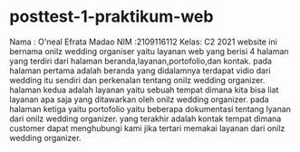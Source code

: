 # posttest-1-praktikum-web
Nama : O'neal Efrata Madao
NIM  :2109116112
Kelas: C2 2021
website ini bernama onilz wedding organiser yaitu layanan web yang berisi 4 halaman yang terdiri dari halaman beranda,layanan,portofolio,dan kontak.
pada halaman pertama adalah beranda yang didalamnya terdapat vidio dari wedding itu sendiri dan perkenalan tentang onilz wedding organizer.
halaman kedua adalah layanan yaitu sebuah tempat dimana kita bisa liat layanan apa saja yang ditawarkan oleh onilz wedding organizer.
pada halaman ketiga yaitu portofolio yaitu beberapa dokumentasi tentang lyanan dari onilz wedding organizer.
yang terakhir adalah kontak tempat dimana customer dapat menghubungi kami jika tertari memakai layanan dari onilz wedding organizer.
